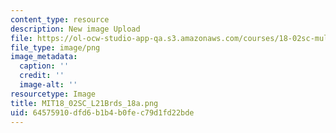 ```yaml
---
content_type: resource
description: New image Upload
file: https://ol-ocw-studio-app-qa.s3.amazonaws.com/courses/18-02sc-multivariable-calculus-fall-2010/64575910dfd6b1b4b0fec79d1fd22bde_MIT18_02SC_L21Brds_18a.png
file_type: image/png
image_metadata:
  caption: ''
  credit: ''
  image-alt: ''
resourcetype: Image
title: MIT18_02SC_L21Brds_18a.png
uid: 64575910-dfd6-b1b4-b0fe-c79d1fd22bde
---
```

